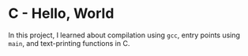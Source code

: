 # C - Hello, World

In this project, I learned about compilation using `gcc`, entry
points using `main`, and text-printing functions in C.
